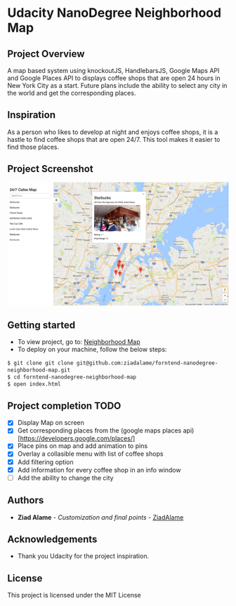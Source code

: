 # Udacity NanoDegree Neighborhood Map

## Project Overview

A map based system using knockoutJS, HandlebarsJS, Google Maps API and Google Places API to displays coffee shops that are open 24 hours in New York City as a start. Future plans include the ability to select any city in the world and get the corresponding places.

## Inspiration

As a person who likes to develop at night and enjoys coffee shops, it is a hastle to find coffee shops that are open 24/7. This tool makes it easier to find those places.

## Project Screenshot

![Neighborhood Map CoffeeShops 24/7 Screenshot](https://raw.githubusercontent.com/ziadalame/forntend-nanodegree-neighborhood-map/master/images/sc.png)

## Getting started

- To view project, go to: [Neighborhood Map](https://ziadalame.github.io/forntend-nanodegree-neighborhood-map/)
- To deploy on your machine, follow the below steps:

```
$ git clone git clone git@github.com:ziadalame/forntend-nanodegree-neighborhood-map.git
$ cd forntend-nanodegree-neighborhood-map
$ open index.html
```

## Project completion TODO

- [x] Display Map on screen
- [x] Get corresponding places from the (google maps places api)[https://developers.google.com/places/]
- [x] Place pins on map and add animation to pins
- [x] Overlay a collasible menu with list of coffee shops
- [x] Add filtering option
- [x] Add information for every coffee shop in an info window
- [ ] Add the ability to change the city 

## Authors

* **Ziad Alame** - *Customization and final points* - [ZiadAlame](https://github.com/ziadalame)

## Acknowledgements

* Thank you Udacity for the project inspiration.

## License

This project is licensed under the MIT License